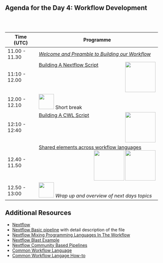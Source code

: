 
<br/><br/>
## Agenda for the Day 4: Workflow Development
<br/><br/>

| Time (UTC)    | Programme       |
| ------------- | --------------------------------------------------------------------------- |
| 11.00 - 11.30 | [_Welcome and Preamble to Building our Workflow_](preamble.md) |
| 11:10 - 12.00 | [Building A Nextflow Script](building-a-nextflow-workflow.md)<img src="/../../img/NextflowLogo.png" width="100" align="right"> |
| 12.00 - 12.10 | <img src="/../../img/coffee.png" width=50> Short break |
| 12:10 - 12:40 | [Building A CWL Script](building-a-cwl-workflow.md)<img src="/../../img/CWLlogo.png" width="100" align="right"> |
| 12.40 - 11.50 | [Shared elements across workflow languages](NextflowCommonWorkFlowLanguageSharedStructureSharedElements.md)<img src="/../../img/NextflowLogo.png" width="100" align="right"><img src="/../../img/CWLlogo.png" width="100" align="right"> |
| 12.50 - 13:00 | <img src="/../../img/raised-hand.png" width=50> _Wrap up and overview of next days topics_ |

## Additional Resources

- [Nextflow](https://www.nextflow.io/)
- [Nextflow Basic pipeline](https://www.nextflow.io/example1.html) with detail description of the file 
- [Nextflow Mixing Programming Languages In The Workflow](https://www.nextflow.io/example2.html)
- [Nextflow Blast Example](https://www.nextflow.io/example3.html)
- [Nextflow Community Based Pipelines](https://nf-co.re/pipelines)
- [Common Workflow Language](https://www.commonwl.org/)
- [Common Workflow Langage How-to](https://tobyhodges.github.io/user_guide/aio/)

